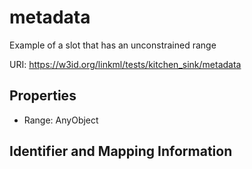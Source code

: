 # metadata

Example of a slot that has an unconstrained range

URI: https://w3id.org/linkml/tests/kitchen_sink/metadata



<!-- no inheritance hierarchy -->


## Properties

 * Range: AnyObject

## Identifier and Mapping Information


